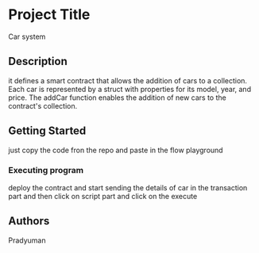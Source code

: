# Project Title

Car system

## Description

it defines a smart contract that allows the addition of cars to a collection. Each car is represented by a struct with properties for its model, year, and price. The addCar function enables the addition of new cars to the contract's collection.






## Getting Started
just copy the code fron the repo and paste in the flow playground


### Executing program

deploy the contract and start sending the details of car in the transaction part
and then click on script part and click on the execute



## Authors
Pradyuman


